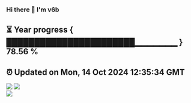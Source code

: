 ### Hi there 👋  I'm v6b  
⏳ Year progress { ███████████████████████▁▁▁▁▁▁▁ } 78.56 %
---
⏰ Updated on Mon, 14 Oct 2024 12:35:34 GMT
---
![](https://github-readme-stats.vercel.app/api?username=v6b&bg_color=30,e96443,904e95&title_color=fff&text_color=fff&layout=compact)
![](https://github-readme-stats.vercel.app/api/top-langs/?username=v6b&layout=compact&bg_color=30,e96443,904e95&title_color=fff&text_color=fff)  
![](https://gcore.jsdelivr.net/gh/v6b/v6b@main/assets/github-contribution-grid-snake.svg)

